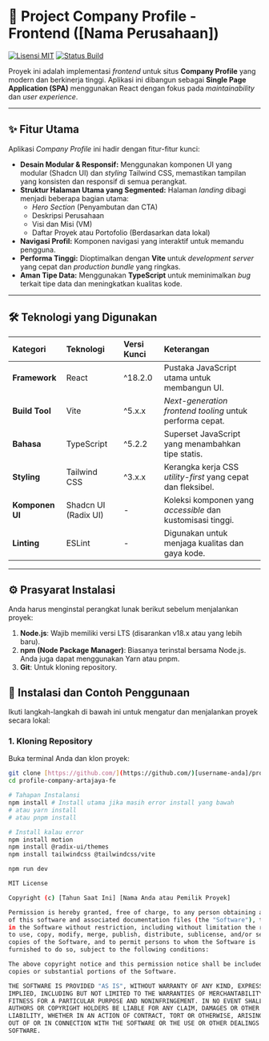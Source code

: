 # 🏢 Project Company Profile - Frontend ([Nama Perusahaan])

[![Lisensi MIT](https://img.shields.io/badge/License-MIT-green.svg)](LICENSE)
[![Status Build](https://img.shields.io/badge/Build-Success-brightgreen)](#[TAUTAN_CI/CD_ANDA])

Proyek ini adalah implementasi *frontend* untuk situs **Company Profile** yang modern dan berkinerja tinggi. Aplikasi ini dibangun sebagai **Single Page Application (SPA)** menggunakan React dengan fokus pada *maintainability* dan *user experience*.

***

## ✨ Fitur Utama

Aplikasi *Company Profile* ini hadir dengan fitur-fitur kunci:

* **Desain Modular & Responsif:** Menggunakan komponen UI yang modular (Shadcn UI) dan *styling* Tailwind CSS, memastikan tampilan yang konsisten dan responsif di semua perangkat.
* **Struktur Halaman Utama yang Segmented:** Halaman *landing* dibagi menjadi beberapa bagian utama:
    * *Hero Section* (Penyambutan dan CTA)
    * Deskripsi Perusahaan
    * Visi dan Misi (VM)
    * Daftar Proyek atau Portofolio (Berdasarkan data lokal)
* **Navigasi Profil:** Komponen navigasi yang interaktif untuk memandu pengguna.
* **Performa Tinggi:** Dioptimalkan dengan **Vite** untuk *development server* yang cepat dan *production bundle* yang ringkas.
* **Aman Tipe Data:** Menggunakan **TypeScript** untuk meminimalkan *bug* terkait tipe data dan meningkatkan kualitas kode.

***

## 🛠 Teknologi yang Digunakan

| Kategori | Teknologi | Versi Kunci | Keterangan |
| :--- | :--- | :--- | :--- |
| **Framework** | React | ^18.2.0 | Pustaka JavaScript utama untuk membangun UI. |
| **Build Tool** | Vite | ^5.x.x | *Next-generation frontend tooling* untuk performa cepat. |
| **Bahasa** | TypeScript | ^5.2.2 | Superset JavaScript yang menambahkan tipe statis. |
| **Styling** | Tailwind CSS | ^3.x.x | Kerangka kerja CSS *utility-first* yang cepat dan fleksibel. |
| **Komponen UI** | Shadcn UI (Radix UI) | - | Koleksi komponen yang *accessible* dan kustomisasi tinggi. |
| **Linting** | ESLint | - | Digunakan untuk menjaga kualitas dan gaya kode. |

***

## ⚙️ Prasyarat Instalasi

Anda harus menginstal perangkat lunak berikut sebelum menjalankan proyek:

1.  **Node.js**: Wajib memiliki versi LTS (disarankan v18.x atau yang lebih baru).
2.  **npm (Node Package Manager)**: Biasanya terinstal bersama Node.js. Anda juga dapat menggunakan Yarn atau pnpm.
3.  **Git**: Untuk kloning repository.

## 🚀 Instalasi dan Contoh Penggunaan

Ikuti langkah-langkah di bawah ini untuk mengatur dan menjalankan proyek secara lokal:

### 1. Kloning Repository

Buka terminal Anda dan klon proyek:

```bash
git clone [https://github.com/](https://github.com/)[username-anda]/profile-company-artajaya-fe.git
cd profile-company-artajaya-fe

# Tahapan Instalansi
npm install # Install utama jika masih error install yang bawah
# atau yarn install
# atau pnpm install

# Install kalau error
npm install motion
npm install @radix-ui/themes
npm install tailwindcss @tailwindcss/vite

npm run dev

MIT License

Copyright (c) [Tahun Saat Ini] [Nama Anda atau Pemilik Proyek]

Permission is hereby granted, free of charge, to any person obtaining a copy
of this software and associated documentation files (the "Software"), to deal
in the Software without restriction, including without limitation the rights
to use, copy, modify, merge, publish, distribute, sublicense, and/or sell
copies of the Software, and to permit persons to whom the Software is
furnished to do so, subject to the following conditions:

The above copyright notice and this permission notice shall be included in all
copies or substantial portions of the Software.

THE SOFTWARE IS PROVIDED "AS IS", WITHOUT WARRANTY OF ANY KIND, EXPRESS OR
IMPLIED, INCLUDING BUT NOT LIMITED TO THE WARRANTIES OF MERCHANTABILITY,
FITNESS FOR A PARTICULAR PURPOSE AND NONINFRINGEMENT. IN NO EVENT SHALL THE
AUTHORS OR COPYRIGHT HOLDERS BE LIABLE FOR ANY CLAIM, DAMAGES OR OTHER
LIABILITY, WHETHER IN AN ACTION OF CONTRACT, TORT OR OTHERWISE, ARISING FROM,
OUT OF OR IN CONNECTION WITH THE SOFTWARE OR THE USE OR OTHER DEALINGS IN THE
SOFTWARE.